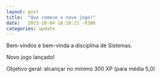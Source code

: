 ```yaml
---
layout: post
title:  "Que comece o novo jogo!"
date:   2023-10-04 18:10:21 -0300
categories: update
---
```

Bem-vindos e bem-vinda a disciplina de Sistemas.

Novo jogo lançado!

Objetivo geral: alcançar no mínimo 300 XP (para média 5,0)
